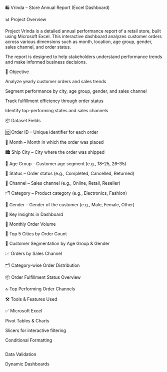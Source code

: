 
🛍️ Vrinda – Store Annual Report (Excel Dashboard)

📊 Project Overview

Project Vrinda is a detailed annual performance report of a retail store, built using Microsoft Excel. This interactive dashboard analyzes customer orders across various dimensions such as month, location, age group, gender, sales channel, and order status.

The report is designed to help stakeholders understand performance trends and make informed business decisions.

🎯 Objective

Analyze yearly customer orders and sales trends

Segment performance by city, age group, gender, and sales channel

Track fulfillment efficiency through order status

Identify top-performing states and sales channels


📦 Dataset Fields

🆔 Order ID – Unique identifier for each order

📅 Month – Month in which the order was placed

🏙️ Ship City – City where the order was shipped

👤 Age Group – Customer age segment (e.g., 18–25, 26–35)

🔄 Status – Order status (e.g., Completed, Cancelled, Returned)

🛒 Channel – Sales channel (e.g., Online, Retail, Reseller)

🗂️ Category – Product category (e.g., Electronics, Fashion)

🚻 Gender – Gender of the customer (e.g., Male, Female, Other)


📌 Key Insights in Dashboard

📅 Monthly Order Volume

🌆 Top 5 Cities by Order Count

👥 Customer Segmentation by Age Group & Gender

📈 Orders by Sales Channel

🗂️ Category-wise Order Distribution

📦 Order Fulfillment Status Overview

🔝 Top Performing Order Channels

🛠️ Tools & Features Used


✅ Microsoft Excel

Pivot Tables & Charts

Slicers for interactive filtering

Conditional Formatting

<img src=" "/>

Data Validation

Dynamic Dashboards
